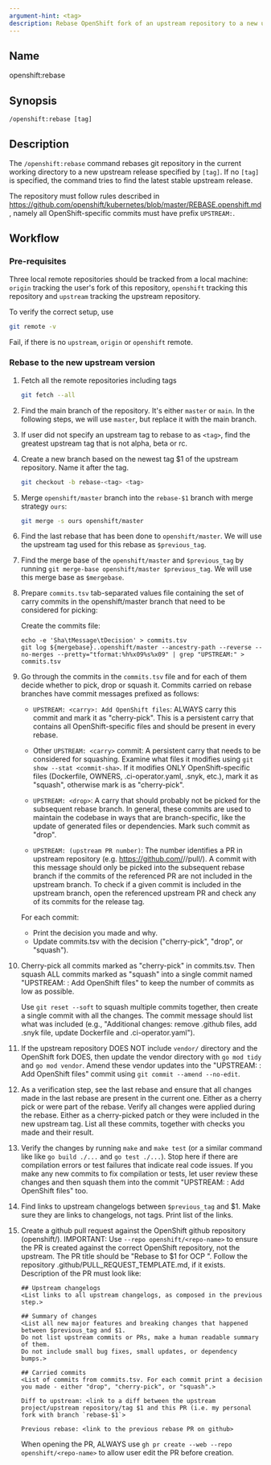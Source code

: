 ```yaml
---
argument-hint: <tag>
description: Rebase OpenShift fork of an upstream repository to a new upstream release.
---
```


## Name
openshift:rebase

## Synopsis
```
/openshift:rebase [tag]
```

## Description

The `/openshift:rebase` command rebases git repository in the current working directory
to a new upstream release specified by `[tag]`. If no `[tag]` is specified, the command
tries to find the latest stable upstream release.

The repository must follow rules described in https://github.com/openshift/kubernetes/blob/master/REBASE.openshift.md,
namely all OpenShift-specific commits must have prefix `UPSTREAM:`.

## Workflow

### Pre-requisites
Three local remote repositories should be tracked from a local machine: `origin`
tracking the user's fork of this repository, `openshift` tracking this
repository and `upstream` tracking the upstream repository.

To verify the correct setup, use
```bash
git remote -v
```

Fail, if there is no `upstream`, `origin` or `openshift` remote.

### Rebase to the new upstream version

1. Fetch all the remote repositories including tags
    ```bash
    git fetch --all
    ```

2. Find the main branch of the repository. It's either `master` or `main`. In the following steps, we will use `master`, but replace it with the main branch.

3. If user did not specify an upstream tag to rebase to as `<tag>`, find the greatest upstream tag that is not alpha, beta or rc.

4. Create a new branch based on the newest tag $1 of the upstream
    repository. Name it after the tag.
    ```bash
    git checkout -b rebase-<tag> <tag>
    ```

5. Merge `openshift/master` branch into the `rebase-$1` branch with merge strategy `ours`:
    ```bash
    git merge -s ours openshift/master
    ```

6. Find the last rebase that has been done to `openshift/master`. We will use the upstream tag used for this rebase as `$previous_tag`.

7. Find the merge base of the `openshift/master` and `$previous_tag` by running `git merge-base openshift/master $previous_tag`. We will use this merge base as `$mergebase`.

8. Prepare `commits.tsv` tab-separated values file containing the set of carry
    commits in the openshift/master branch that need to be considered for picking:

    Create the commits file:
    ```
    echo -e 'Sha\tMessage\tDecision' > commits.tsv
    git log ${mergebase}..openshift/master --ancestry-path --reverse --no-merges --pretty="tformat:%h%x09%s%x09" | grep "UPSTREAM:" > commits.tsv
    ```

9. Go through the commits in the `commits.tsv` file and for each of them decide
    whether to pick, drop or squash it. Commits carried on rebase branches have commit
    messages prefixed as follows:

    * `UPSTREAM: <carry>: Add OpenShift files`:
        ALWAYS carry this commit and mark it as "cherry-pick".
        This is a persistent carry that contains all OpenShift-specific files and should be present in every rebase.

    * Other `UPSTREAM: <carry>` commit:
        A persistent carry that needs to be considered for squashing.
        Examine what files it modifies using `git show --stat <commit-sha>`.
        If it modifies ONLY OpenShift-specific files (Dockerfile, OWNERS, .ci-operator.yaml, .snyk, etc.), mark it as "squash",
        otherwise mark is as "cherry-pick".

    * `UPSTREAM: <drop>`:
        A carry that should probably not be picked for the subsequent rebase branch.
        In general, these commits are used to maintain the codebase in ways that are branch-specific,
        like the update of generated files or dependencies.
        Mark such commit as "drop".

    * `UPSTREAM: (upstream PR number)`:
        The number identifies a PR in upstream repository (e.g. https://github.com/<upstream project>/<upstrem repository>/pull/<pr id>).
        A commit with this message should only be picked into the subsequent rebase branch if the commits
        of the referenced PR are not included in the upstream branch. To check if a given commit is included
        in the upstream branch, open the referenced upstream PR and check any of its commits for the release tag.

    For each commit:
    - Print the decision you made and why.
    - Update commits.tsv with the decision ("cherry-pick", "drop", or "squash").

10. Cherry-pick all commits marked as "cherry-pick" in commits.tsv.
    Then squash ALL commits marked as "squash" into a single commit named "UPSTREAM: <carry>: Add OpenShift files"
    to keep the number of <carry> commits as low as possible.

    Use `git reset --soft` to squash multiple commits together, then create a single commit with all the changes.
    The commit message should list what was included (e.g., "Additional changes: remove .github files, add .snyk file, update Dockerfile and .ci-operator.yaml").

11. If the upstream repository DOES NOT include `vendor/` directory and the OpenShift fork DOES, then update the vendor directory with `go mod tidy` and `go mod vendor`.
    Amend these vendor updates into the "UPSTREAM: <carry>: Add OpenShift files" commit using `git commit --amend --no-edit`.

12. As a verification step, see the last rebase and ensure that all changes made in the last rebase are present in the current one.
    Either as a cherry pick or were part of the rebase.
    Verify all changes were applied during the rebase. Either as a cherry-picked patch or they were included in the new upstream tag.
    List all these commits, together with checks you made and their result.

13. Verify the changes by running `make` and `make test` (or a similar command like like `go build ./...` and `go test ./...`).
    Stop here if there are compilation errors or test failures that indicate real code issues.
    If you make any new commits to fix compilation or tests, let user review these changes and then squash them into the commit "UPSTREAM: <carry>: Add OpenShift files" too.

14. Find links to upstream changelogs between `$previous_tag` and $1.
    Make sure they are links to changelogs, not tags.
    Print list of the links.

15. Create a github pull request against the OpenShift github repository (openshift/<repo-name>).
    IMPORTANT: Use `--repo openshift/<repo-name>` to ensure the PR is created against the correct OpenShift repository, not the upstream.
    The PR title should be "Rebase to $1 for OCP <current OCP version>".
    Follow the repository .github/PULL_REQUEST_TEMPLATE.md, if it exists.
    Description of the PR must look like:
    ```
    ## Upstream changelogs
    <List links to all upstream changelogs, as composed in the previous step.>

    ## Summary of changes
    <List all new major features and breaking changes that happened between $previous_tag and $1.
    Do not list upstream commits or PRs, make a human readable summary of them.
    Do not include small bug fixes, small updates, or dependency bumps.>

    ## Carried commits
    <List of commits from commits.tsv. For each commit print a decision you made - either "drop", "cherry-pick", or "squash".>

    Diff to upstream: <link to a diff between the upstream project/upstream repository/tag $1 and this PR (i.e. my personal fork with branch `rebase-$1`>

    Previous rebase: <link to the previous rebase PR on github>
    ```
    When opening the PR, ALWAYS use `gh pr create --web --repo openshift/<repo-name>` to allow user edit the PR before creation.
